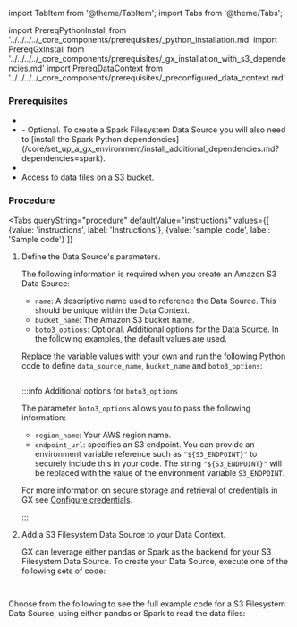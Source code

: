 import TabItem from '@theme/TabItem';
import Tabs from '@theme/Tabs';

import PrereqPythonInstall from '../../../../_core_components/prerequisites/_python_installation.md'
import PrereqGxInstall from '../../../../_core_components/prerequisites/_gx_installation_with_s3_dependencies.md'
import PrereqDataContext from '../../../../_core_components/prerequisites/_preconfigured_data_context.md'

### Prerequisites
- <PrereqPythonInstall/>
- <PrereqGxInstall/>
  - Optional. To create a Spark Filesystem Data Source you will also need to [install the Spark Python dependencies](/core/set_up_a_gx_environment/install_additional_dependencies.md?dependencies=spark).
- <PrereqDataContext/>
- Access to data files on a S3 bucket.

### Procedure

<Tabs 
   queryString="procedure"
   defaultValue="instructions"
   values={[
      {value: 'instructions', label: 'Instructions'},
      {value: 'sample_code', label: 'Sample code'}
   ]}
>

<TabItem value="instructions" label="Instructions">

1. Define the Data Source's parameters.

   The following information is required when you create an Amazon S3 Data Source:

   - `name`: A descriptive name used to reference the Data Source.  This should be unique within the Data Context.
   - `bucket_name`: The Amazon S3 bucket name.
   - `boto3_options`: Optional. Additional options for the Data Source. In the following examples, the default values are used.

   Replace the variable values with your own and run the following Python code to define `data_source_name`, `bucket_name` and `boto3_options`:

   ```python title="Python" name="docs/docusaurus/docs/core/connect_to_data/filesystem_data/_create_a_data_source/_s3/_spark.py - define Data Source parameters"
   ```

   :::info Additional options for `boto3_options`

   The parameter `boto3_options` allows you to pass the following information:

   - `region_name`: Your AWS region name.
   - `endpoint_url`: specifies an S3 endpoint.  You can provide an environment variable reference such as `"${S3_ENDPOINT}"` to securely include this in your code.  The string `"${S3_ENDPOINT}"` will be replaced with the value of the environment variable `S3_ENDPOINT`.
   
   For more information on secure storage and retrieval of credentials in GX see [Configure credentials](/core/connect_to_data/sql_data/sql_data.md#configure-credentials).

   :::

2. Add a S3 Filesystem Data Source to your Data Context.

   GX can leverage either pandas or Spark as the backend for your S3 Filesystem Data Source.  To create your Data Source, execute one of the following sets of code:
 
   <Tabs queryString="data_source_type" groupId="data_source_type" defaultValue='pandas_filesystem'>

   <TabItem value="pandas_filesystem" label="pandas">

   ```python title="Python" name="docs/docusaurus/docs/core/connect_to_data/filesystem_data/_create_a_data_source/_s3/_pandas.py - add Data Source"
   ```

   </TabItem>

   <TabItem value="spark" label="Spark">

   ```python title="Python" name="docs/docusaurus/docs/core/connect_to_data/filesystem_data/_create_a_data_source/_s3/_spark.py - add Data Source"
   ```

   </TabItem>

   </Tabs>

</TabItem>

<TabItem value="sample_code" label="Sample code">

   Choose from the following to see the full example code for a S3 Filesystem Data Source, using either pandas or Spark to read the data files:

   <Tabs queryString="data_source_type" groupId="data_source_type" defaultValue='pandas_filesystem'>

   <TabItem value="pandas_filesystem" label="pandas example">

   ```python title="Python" name="docs/docusaurus/docs/core/connect_to_data/filesystem_data/_create_a_data_source/_s3/_pandas.py - full example"
   ```

   </TabItem>

   <TabItem value="spark" label="Spark example">

   ```python title="Python" name="docs/docusaurus/docs/core/connect_to_data/filesystem_data/_create_a_data_source/_s3/_spark.py - full example"
   ```

   </TabItem>

   </Tabs>

</TabItem>

</Tabs>

